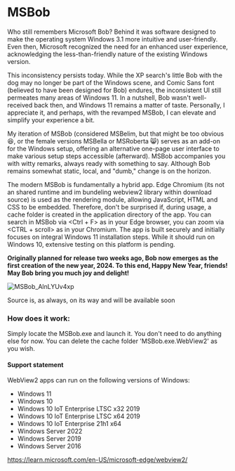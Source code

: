 # MSBob

Who still remembers Microsoft Bob? Behind it was software designed to make the operating system Windows 3.1 more intuitive and user-friendly. Even then, Microsoft recognized the need for an enhanced user experience, acknowledging the less-than-friendly nature of the existing Windows version.

This inconsistency persists today. While the XP search's little Bob with the dog may no longer be part of the Windows scene, and Comic Sans font (believed to have been designed for Bob) endures, the inconsistent UI still permeates many areas of Windows 11. In a nutshell, Bob wasn't well-received back then, and Windows 11 remains a matter of taste. Personally, I appreciate it, and perhaps, with the revamped MSBob, I can elevate and simplify your experience a bit.

My iteration of MSBob (considered MSBelim, but that might be too obvious 😆, or the female versions MSBella or MSRoberta 😸) serves as an add-on for the Windows setup, offering an alternative one-page user interface to make various setup steps accessible (afterward). MSBob accompanies you with witty remarks, always ready with something to say. Although Bob remains somewhat static, local, and "dumb," change is on the horizon.

The modern MSBob is fundamentally a hybrid app. Edge Chromium (its not an shared runtime and im bundeling webview2 library within download source) is used as the rendering module, allowing JavaScript, HTML and CSS to be embedded. Therefore, don't be surprised if, during usage, a cache folder is created in the application directory of the app. You can search in MSBob via <Ctrl + F> as in your Edge browser, you can zoom via <CTRL + scroll> as in your Chromium.  The app is built securely and initially focuses on integral Windows 11 installation steps. While it should run on Windows 10, extensive testing on this platform is pending.


**Originally planned for release two weeks ago, Bob now emerges as the first creation of the new year, 2024. To this end, Happy New Year, friends! May Bob bring you much joy and delight!**


![MSBob_AlnLYUv4xp](https://github.com/builtbybel/MSBob/assets/57478606/18e76d7b-bb5d-4fe1-bcba-df1c9919fad7)

Source is, as always, on its way and will be available soon

### How does it work: 
Simply locate the MSBob.exe and launch it. You don't need to do anything else for now. You can delete the cache folder 'MSBob.exe.WebView2' as you wish.

#### Support statement
WebView2 apps can run on the following versions of Windows:

- Windows 11
- Windows 10
- Windows 10 IoT Enterprise LTSC x32 2019
- Windows 10 IoT Enterprise LTSC x64 2019
- Windows 10 IoT Enterprise 21h1 x64
- Windows Server 2022
- Windows Server 2019
- Windows Server 2016

https://learn.microsoft.com/en-US/microsoft-edge/webview2/
